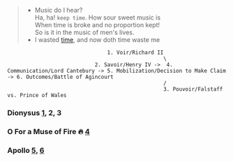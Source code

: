 > - Music do I hear?    
    Ha, ha! `keep time`. How sour sweet music is    
    When time is broke and no proportion kept!    
    So is it in the music of men's lives.    
> - I wasted [time](https://www.gutenberg.org/cache/epub/1776/pg1776-images.html), and now doth time waste me    
                                    
                                    1. Voir/Richard II 
                                                      \ 
                                2. Savoir/Henry IV ->  4. Communication/Lord Cantebury -> 5. Mobilization/Decision to Make Claim -> 6. Outcomes/Battle of Agincourt
                                                      /
                                                      3. Pouvoir/Falstaff vs. Prince of Wales


                                              
### Dionysus [1](https://www.gutenberg.org/cache/epub/2250/pg2250-images.html), 2, 3
### O For a Muse of Fire 🔥 [4](https://abikesa.github.io/dionysus/intro.html)
### Apollo [5](https://www.gutenberg.org/cache/epub/2253/pg2253-images.html), [6](https://github.com/abikesa/henryv/blob/main/customs.md)

